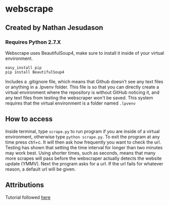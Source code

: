# webscrape

## Created by Nathan Jesudason

### Requires Python 2.7.X 

Webscrape uses BeautifulSoup4, make sure to install it inside of your virtual environment.

```
easy_install pip
pip install BeautifulSoup4
```

Includes a .gitignore file, which means that Github doesn't see any text files or anything in a .lpvenv folder. This file is so that you can directly create a virtual environment where the repository is without GitHub noticing it, and any text files from testing the webscraper won't be saved. This system requires that the virtual environment is a folder named `.lpvenv`

## How to access

Inside terminal, type `scrape.py` to run program if you are inside of a virtual environment, otherwise type `python scrape.py`. To exit the program at any time press ctrl+c. It will then ask how frequently you want to check the url. Testing has shown that setting the time interval for longer than two minutes may work best. Using shorter times, such as seconds, means that many more scrapes will pass before the webscraper actually detects the website update (YMMV). Next the program asks for a url. If the url fails for whatever reason, a default url will be given.




## Attributions

Tutorial followed [here](https://medium.freecodecamp.org/how-to-scrape-websites-with-python-and-beautifulsoup-5946935d93fe) 
